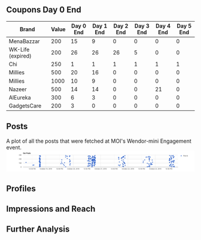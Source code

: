 
## Coupons Day 0 End

| Brand | Value | Day 0 End | Day 1 End | Day 2 End | Day 3 End | Day 4 End | Day 5 End |
| ---- | ---- | ---- | --- | --- | --- | --- | --- |
| MenaBazzar | 200 | 15 |  9 | 0  | 0  | 0 | 0 |
| WK-Life (expired) | 200 | 26 |  26 | 26  | 5 | 0 | 0 | 
| Chi    | 250  | 1|  1 | 1 | 1 | 1 | 1 |
|   Millies   |  500 |   20  | 16 | 0   | 0   | 0 | 0 | 
|   Millies | 1000  |   10  | 9 | 0   | 0   | 0 | 0 |
| Nazeer    | 500   |   14  |  14 | 0   | 0   |  21 | 0 |
|   AlEureka    |   300 | 6 | 3 | 0  | 0  | 0 | 0 |
| GadgetsCare   |   200 |   3   |  0 | 0    | 0    | 0 | 0 |


## Posts
A plot of all the posts that were fetched at MOI's Wendor-mini Engagement event.
![Posts ScatterPlot](./day-5/posts.png)


## Profiles



## Impressions and Reach


## Further Analysis





